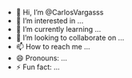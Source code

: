 - 👋 Hi, I’m @CarlosVargasss
- 👀 I’m interested in ...
- 🌱 I’m currently learning ...
- 💞️ I’m looking to collaborate on ...
- 📫 How to reach me ...
- 😄 Pronouns: ...
- ⚡ Fun fact: ...

<!---
CarlosVargasss/CarlosVargasss is a ✨ special ✨ repository because its `README.md` (this file) appears on your GitHub profile.
You can click the Preview link to take a look at your changes.
--->
